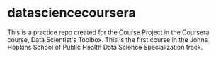 # datasciencecoursera
This is a practice repo created for the Course Project in the Coursera course, Data Scientist's Toolbox.  This is the first course in the Johns Hopkins School of Public Health Data Science Specialization track.
